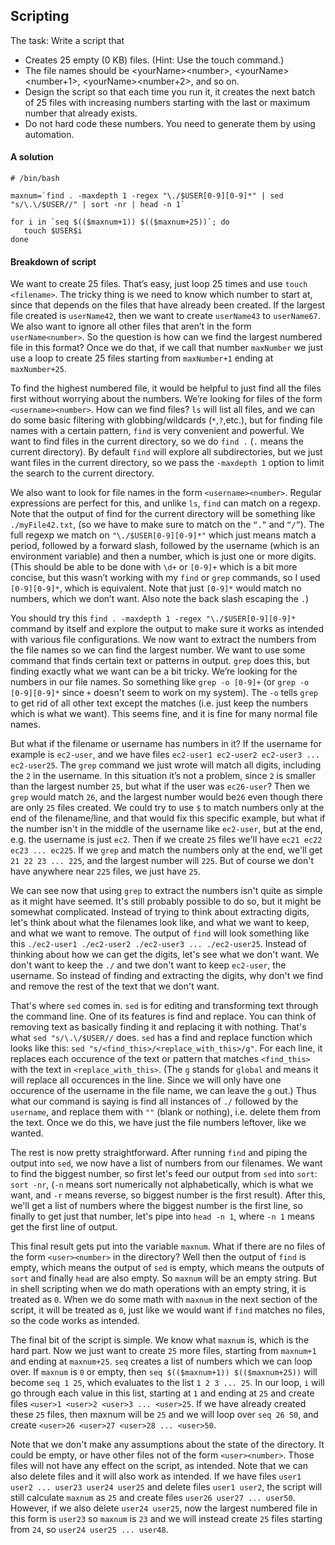 ## Scripting 

The task: Write a script that 
- Creates 25 empty (0 KB) files. (Hint: Use the touch command.)
- The file names should be \<yourName>\<number>, \<yourName>\<number+1>, \<yourName>\<number+2>, and so on.
- Design the script so that each time you run it, it creates the next batch of 25 files with increasing numbers starting with the last or maximum number that already exists.
- Do not hard code these numbers. You need to generate them by using automation.

#### A solution

```
# /bin/bash

maxnum=`find . -maxdepth 1 -regex "\./$USER[0-9][0-9]*" | sed "s/\.\/$USER//" | sort -nr | head -n 1`

for i in `seq $(($maxnum+1)) $(($maxnum+25))`; do
   touch $USER$i
done
```
#### Breakdown of script

We want to create 25 files. That’s easy, just loop 25 times and use `touch <filename>`. The tricky thing is we need to know which number to start at, since that depends on the files that have already been created. If the largest file created is `userName42`, then we want to create `userName43` to `userName67`. We also want to ignore all other files that aren’t in the form `userName<number>`. So the question is how can we find the largest numbered file in this format? Once we do that, if we call that number `maxNumber` we just use a loop to create 25 files starting from `maxNumber+1` ending at `maxNumber+25`.

To find the highest numbered file, it would be helpful to just find all the files first without worrying about the numbers. We’re looking for files of the form `<username><number>`. How can we find files? `ls` will list all files, and we can do some basic filtering with globbing/wildcards (`*`,`?`,etc.), but for finding file names with a certain pattern, `find` is very convenient and powerful. We want to find files in the current directory, so we do `find .` (`.` means the current directory). By default `find` will explore all subdirectories, but we just want files in the current directory, so we pass the `-maxdepth 1` option to limit the search to the current directory. 

We also want to look for file names in the form `<username><number>`. Regular expressions are perfect for this, and unlike `ls`, `find` can match on a regexp. Note that the output of find for the current directory will be something like `./myFile42.txt`, (so we have to make sure to match on the `“.”` and `“/”`). The full regexp we match on `"\./$USER[0-9][0-9]*"` which just means match a period, followed by a forward slash, followed by the username (which is an environment variable) and then a number, which is just one or more digits. (This should be able to be done with `\d+` or `[0-9]+` which is a bit more concise, but this wasn’t working with my `find` or `grep` commands, so I used `[0-9][0-9]*`, which is equivalent. Note that just `[0-9]*` would match no numbers, which we don’t want. Also note the back slash escaping the `.`)

You should try this `find . -maxdepth 1 -regex "\./$USER[0-9][0-9]*` command by itself and explore the output to make sure it works as intended with various file configurations. We now want to extract the numbers from the file names so we can find the largest number. We want to use some command that finds certain text or patterns in output. `grep` does this, but finding exactly what we want can be a bit tricky. We’re looking for the numbers in our file names. So something like `grep -o [0-9]+` (or `grep -o [0-9][0-9]*` since `+` doesn't seem to work on my system). The `-o` tells `grep` to get rid of all other text except the matches (i.e. just keep the numbers which is what we want). This seems fine, and it is fine for many normal file names. 

But what if the filename or username has numbers in it? If the username for example is `ec2-user`,  and we have files `ec2-user1 ec2-user2 ec2-user3 ... ec2-user25`. The `grep` command we just wrote will match all digits, including the `2` in the username. In this situation it’s not a problem, since `2` is smaller than the largest number `25`, but what if the user was `ec26-user`? Then we `grep` would match `26`, and the largest number would be`26` even though there are only `25` files created. We could try to use `$` to match numbers only at the end of the filename/line, and that would fix this specific example, but what if the number isn't in the middle of the username like `ec2-user`, but at the end, e.g. the username is just `ec2`. Then if we create `25` files we'll have `ec21 ec22 ec23 ... ec225`. If we `grep` and match the numbers only at the end, we'll get `21 22 23 ... 225`, and the largest number will `225`. But of course we don't have anywhere near `225` files, we just have `25`.

We can see now that using `grep` to extract the numbers isn't quite as simple as it might have seemed. It's still probably possible to do so, but it might be somewhat complicated. Instead of trying to think about extracting digits, let's think about what the filenames look like, and what we want to keep, and what we want to remove. The output of `find` will look something like this `./ec2-user1 ./ec2-user2 ./ec2-user3 ... ./ec2-user25`. Instead of thinking about how we can get the digits, let's see what we don't want. We don't want to keep the `./` and twe don't want to keep `ec2-user`, the username. So instead of finding and extracting the digits, why don't we find and remove the rest of the text that we don't want. 

That's where `sed` comes in. `sed` is for editing and transforming text through the command line. One of its features is find and replace. You can think of removing text as basically finding it and replacing it with nothing. That's what `sed "s/\.\/$USER//` does. `sed` has a find and replace function which looks like this: `sed "s/<find_this>/<replace_with_this>/g"`. For each line, it replaces each occurence of the text or pattern that matches `<find_this>` with the text in `<replace_with_this>`. (The `g` stands for `global` and means it will replace all occurences in the line. Since we will only have one occurence of the username in the file name, we can leave the `g` out.) Thus what our command is saying is find all instances of `./` followed by the `username`, and replace them with `""` (blank or nothing), i.e. delete them from the text. Once we do this, we have just the file numbers leftover, like we wanted.

The rest is now pretty straightforward. After running `find` and piping the output into `sed`, we now have a list of numbers from our filenames. We want to find the biggest number, so first let's feed our output from `sed` into `sort`: `sort -nr`, (`-n` means sort numerically not alphabetically, which is what we want, and `-r` means reverse, so biggest number is the first result). After this, we'll get a list of numbers where the biggest number is the first line, so finally to get just that number, let's pipe into `head -n 1`, where `-n 1` means get the first line of output.

This final result gets put into the variable `maxnum`. What if there are no files of the form `<user><number>` in the directory? Well then the output of `find` is empty, which means the output of `sed` is empty, which means the outputs of `sort` and finally `head` are also empty. So `maxnum` will be an empty string. But in shell scripting when we do math operations with an empty string, it is treated as `0`. When we do some math with `maxnum` in the next section of the script, it will be treated as `0`, just like we would want if `find` matches no files, so the code works as intended.

The final bit of the script is simple. We know what `maxnum` is, which is the hard part. Now we just want to create `25` more files, starting from `maxnum+1` and ending at `maxnum+25`. `seq` creates a list of numbers which we can loop over. If `maxnum` is `0` or empty, then `seq $(($maxnum+1)) $(($maxnum+25))` will become `seq 1 25`, which evaluates to the list `1 2 3 ... 25`. In our loop, `i` will go through each value in this list, starting at `1` and ending at `25` and create files `<user>1 <user>2 <user>3 ... <user>25`. If we have already created these `25` files, then maxnum will be `25` and we will loop over `seq 26 50`, and create `<user>26 <user>27 <user>28 ... <user>50`. 

Note that we don't make any assumptions about the state of the directory. It could be empty, or have other files not of the form `<user><number>`. Those files will not have any effect on the script, as intended. Note that we can also delete files and it will also work as intended. If we have files `user1 user2 ... user23 user24 user25` and delete files `user1 user2`, the script will still calculate `maxnum` as `25` and create files `user26 user27 ... user50`. However, if we also delete `user24 user25`, now the largest numbered file in this form is `user23` so `maxnum` is `23` and we will instead create `25` files starting from `24`, so `user24 user25 ... user48`.



